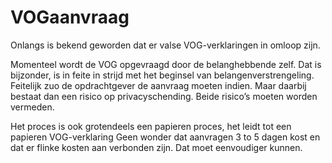 # VOGaanvraag

Onlangs is bekend geworden dat er valse VOG-verklaringen in omloop zijn.

Momenteel wordt de VOG opgevraagd door de belanghebbende zelf. Dat is bijzonder, is in feite in strijd met het beginsel van belangenverstrengeling. Feitelijk zuo de opdrachtgever de aanvraag moeten indien. Maar daarbij bestaat dan een risico op privacyschending. Beide risico’s moeten worden vermeden.

Het proces is ook grotendeels een papieren proces, het leidt tot een papieren VOG-verklaring
Geen wonder dat aanvragen 3 to 5 dagen kost en dat er flinke kosten aan verbonden zijn. Dat moet eenvoudiger kunnen.

